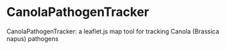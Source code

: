 # CanolaPathogenTracker
CanolaPathogenTracker: a leaflet.js map tool for tracking Canola (Brassica napus) pathogens
